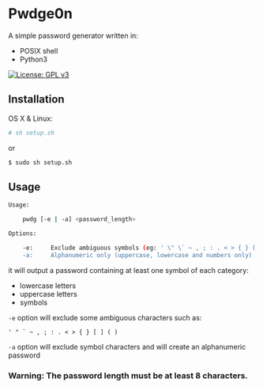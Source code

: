 # Pwdge0n
A simple password generator written in:
- POSIX shell
- Python3

[![License: GPL v3](https://img.shields.io/badge/License-GPLv3-blue.svg)](https://www.gnu.org/licenses/gpl-3.0)

## Installation

OS X & Linux:

```sh
# sh setup.sh
```
or

```sh
$ sudo sh setup.sh
```

## Usage

```sh
Usage:

    pwdg [-e | -a] <password_length>

Options:

    -e:     Exclude ambiguous symbols (eg: ' \" \` ~ , ; : . < > { } ( ) [] )
    -a:     Alphanumeric only (uppercase, lowercase and numbers only)

```
it will output a password containing at least one symbol of each category:
 - lowercase letters
 - uppercase letters
 - symbols

`-e` option will exclude some ambiguous characters such as:
```
' " ` ~ , ; : . < > { } [ ] ( )
```
`-a` option will exclude symbol characters and will create an alphanumeric password

### Warning: The password length must be at least 8 characters.
